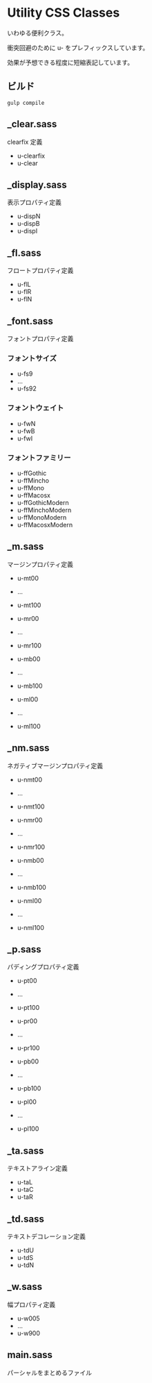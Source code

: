 Utility CSS Classes
========================================

いわゆる便利クラス。

衝突回避のために u- をプレフィックスしています。

効果が予想できる程度に短縮表記しています。



ビルド
----------------------------------------

```
gulp compile
```



_clear.sass
----------------------------------------

clearfix 定義

* u-clearfix
* u-clear


_display.sass
----------------------------------------

表示プロパティ定義

* u-dispN
* u-dispB
* u-dispI



_fl.sass
----------------------------------------

フロートプロパティ定義

* u-flL
* u-flR
* u-flN



_font.sass
----------------------------------------

フォントプロパティ定義

### フォントサイズ

* u-fs9
* ...
* u-fs92



### フォントウェイト

* u-fwN
* u-fwB
* u-fwI



### フォントファミリー

* u-ffGothic
* u-ffMincho
* u-ffMono
* u-ffMacosx
* u-ffGothicModern
* u-ffMinchoModern
* u-ffMonoModern
* u-ffMacosxModern



_m.sass
----------------------------------------

マージンプロパティ定義

* u-mt00
* ...
* u-mt100

* u-mr00
* ...
* u-mr100

* u-mb00
* ...
* u-mb100

* u-ml00
* ...
* u-ml100



_nm.sass
----------------------------------------

ネガティブマージンプロパティ定義

* u-nmt00
* ...
* u-nmt100

* u-nmr00
* ...
* u-nmr100

* u-nmb00
* ...
* u-nmb100

* u-nml00
* ...
* u-nml100



_p.sass
----------------------------------------

パディングプロパティ定義

* u-pt00
* ...
* u-pt100

* u-pr00
* ...
* u-pr100

* u-pb00
* ...
* u-pb100

* u-pl00
* ...
* u-pl100



_ta.sass
----------------------------------------

テキストアライン定義

* u-taL
* u-taC
* u-taR



_td.sass
----------------------------------------

テキストデコレーション定義

* u-tdU
* u-tdS
* u-tdN



_w.sass
----------------------------------------

幅プロパティ定義

* u-w005
* ...
* u-w900



main.sass
----------------------------------------

パーシャルをまとめるファイル



